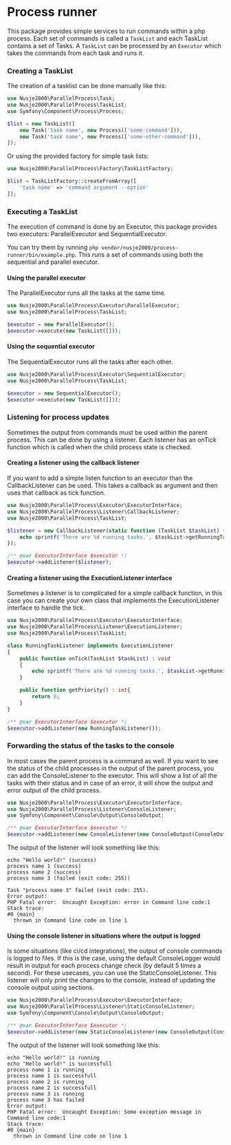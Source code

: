 # Process runner
This package provides simple services to run commands within a php process.
Each set of commands is called a `TaskList` and each TaskList contains a set of Tasks. A `TaskList` can be processed
by an `Executor` which takes the commands from each task and runs it.

### Creating a TaskList
The creation of a tasklist can be done manually like this:
```php
use Nusje2000\ParallelProcess\Task;
use Nusje2000\ParallelProcess\TaskList;
use Symfony\Component\Process\Process;

$list = new TaskList([
    new Task('task name', new Process(['some-command'])),
    new Task('task name', new Process(['some-other-command'])),
]);
```
Or using the provided factory for simple task lists:
```php
use Nusje2000\ParallelProcess\Factory\TaskListFactory;

$list = TaskListFactory::createFromArray([
    'task name' => 'command argument --option'
]);
```

### Executing a TaskList
The execution of command is done by an Executor, this package
provides two executors: ParallelExecutor and SequentialExecutor.

You can try them by running `php vendor/nusje2000/process-runner/bin/example.php`. This runs a set of commands using
both the sequential and parallel executor. 

#### Using the parallel executor
The ParallelExecutor runs all the tasks at the same time.
```php
use Nusje2000\ParallelProcess\Executor\ParallelExecutor;
use Nusje2000\ParallelProcess\TaskList;

$executor = new ParallelExecutor();
$executor->execute(new TaskList([]));
```

#### Using the sequential executor
The SequentialExecutor runs all the tasks after each other.
```php
use Nusje2000\ParallelProcess\Executor\SequentialExecutor;
use Nusje2000\ParallelProcess\TaskList;

$executor = new SequentialExecutor();
$executor->execute(new TaskList([]));
```

### Listening for process updates
Sometimes the output from commands must be used within the parent process. This can be done by using a listener. Each
listener has an onTick function which is called when the child process state is checked.

#### Creating a listener using the callback listener
If you want to add a simple listen function to an executor than the CallbackListener can be used. This takes a callback
as argument and then uses that callback as tick function.
```php
use Nusje2000\ParallelProcess\Executor\ExecutorInterface;
use Nusje2000\ParallelProcess\Listener\CallbackListener;
use Nusje2000\ParallelProcess\TaskList;

$listener = new CallbackListener(static function (TaskList $taskList) {
    echo sprintf('There are %d running tasks.', $taskList->getRunningTasks()->count());
});

/** @var ExecutorInterface $executor */
$executor->addListener($listener);
```

#### Creating a listener using the ExecutionListener interface
Sometimes a listener is to complicated for a simple callback function, in this case you can create your own class that
implements the ExecutionListener interface to handle the tick.
```php
use Nusje2000\ParallelProcess\Executor\ExecutorInterface;
use Nusje2000\ParallelProcess\Listener\ExecutionListener;
use Nusje2000\ParallelProcess\TaskList;

class RunningTaskListener implements ExecutionListener
{
    public function onTick(TaskList $taskList) : void
    {
        echo sprintf('There are %d running tasks.', $taskList->getRunningTasks()->count());
    }

    public function getPriority() : int{
        return 0;
    }
}

/** @var ExecutorInterface $executor */
$executor->addListener(new RunningTaskListener());
```

### Forwarding the status of the tasks to the console
In most cases the parent process is a command as well. If you want to see the status of the child processes
in the output of the parent process, you can add the ConsoleListener to the executor. This will show a list of all the
tasks with their status and in case of an error, it will show the output and error output of the child process.
```php
use Nusje2000\ParallelProcess\Executor\ExecutorInterface;
use Nusje2000\ParallelProcess\Listener\ConsoleListener;
use Symfony\Component\Console\Output\ConsoleOutput;

/** @var ExecutorInterface $executor */
$executor->addListener(new ConsoleListener(new ConsoleOutput(ConsoleOutput::VERBOSITY_NORMAL, true)));
```
The output of the listener will look something like this:
```
echo "Hello world!" (success)
process name 1 (success)
process name 2 (success)
process name 3 (failed (exit code: 255))

Task "process name 3" failed (exit code: 255).
Error output:
PHP Fatal error:  Uncaught Exception: error in Command line code:1
Stack trace:
#0 {main}
  thrown in Command line code on line 1
```

#### Using the console listener in situations where the output is logged
Is some situations (like ci/cd integrations), the output of console commands is logged to files. If this is the case,
using the default ConsoleLogger would result in output for each process change check (by default 5 times a second).
For these usecases, you can use the StaticConsoleListener. This listener will only print the changes to the console,
instead of updating the console output using sections.
```php
use Nusje2000\ParallelProcess\Executor\ExecutorInterface;
use Nusje2000\ParallelProcess\Listener\StaticConsoleListener;
use Symfony\Component\Console\Output\ConsoleOutput;

/** @var ExecutorInterface $executor */
$executor->addListener(new StaticConsoleListener(new ConsoleOutput(ConsoleOutput::VERBOSITY_NORMAL, true)));
```
The output of the listener will look something like this:
```
echo "Hello world!" is running
echo "Hello world!" is successfull
process name 1 is running
process name 1 is successfull
process name 2 is running
process name 2 is successfull
process name 3 is running
process name 3 has failed
Error output:
PHP Fatal error:  Uncaught Exception: Some exception message in Command line code:1
Stack trace:
#0 {main}
  thrown in Command line code on line 1
```
